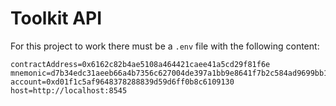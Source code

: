 # Toolkit API

For this project to work there must be a `.env` file with the following content:

```
contractAddress=0x6162c82b4ae5108a464421caee41a5cd29f81f6e
mnemonic=d7b34edc31aeeb66a4b7356c627004de397a1bb9e8641f7b2c584ad9699bb12b
account=0xd01f1c5af9648378288839d59d6ff0b8c6109130
host=http://localhost:8545
```